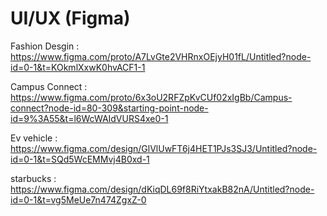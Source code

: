 # UI/UX (Figma)

Fashion Desgin : https://www.figma.com/proto/A7LvGte2VHRnxOEjyH01fL/Untitled?node-id=0-1&t=KOkmlXxwK0hvACF1-1

Campus Connect : https://www.figma.com/proto/6x3oU2RFZpKvCUf02xIgBb/Campus-connect?node-id=80-309&starting-point-node-id=9%3A55&t=l6WcWAIdVURS4xe0-1

Ev vehicle     : https://www.figma.com/design/GlVlUwFT6j4HET1PJs3SJ3/Untitled?node-id=0-1&t=SQd5WcEMMvj4B0xd-1   

starbucks      : https://www.figma.com/design/dKiqDL69f8RiYtxakB82nA/Untitled?node-id=0-1&t=vg5MeUe7n474ZgxZ-0
